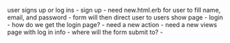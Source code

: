 user signs up or log ins
    - sign up 
        - need new.html.erb for user to fill name, email, and password
        - form will then direct user to users show page 
    - login 
        - how do we get the login page? 
            - need a new action
            - need a new views page with log in info
            - where will the form submit to?
        - 